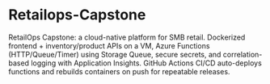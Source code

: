 # Retailops-Capstone
RetailOps Capstone: a cloud-native platform for SMB retail. Dockerized frontend + inventory/product APIs on a VM, Azure Functions (HTTP/Queue/Timer) using Storage Queue, secure secrets, and correlation-based logging with Application Insights. GitHub Actions CI/CD auto-deploys functions and rebuilds containers on push for repeatable releases.
